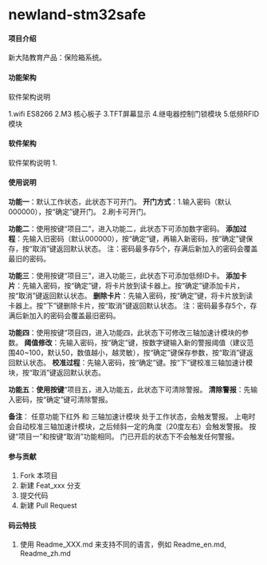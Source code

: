 # newland-stm32safe

#### 项目介绍
新大陆教育产品：保险箱系统。
#### 功能架构
软件架构说明

1.wifi ES8266
2.M3 核心板子
3.TFT屏幕显示
4.继电器控制门锁模块
5.低频RFID模块

#### 软件架构
软件架构说明
1.



#### 使用说明

**功能一**：默认工作状态，此状态下可开门。
		**开门方式**：1.输入密码（默认000000），按“确定”键开门。
				  2.刷卡可开门。

**功能二**：使用按键“项目二”，进入功能二，此状态下可添加数字密码。
		**添加过程**：先输入旧密码（默认000000），按“确定”键，再输入新密码，按“确定”键保存，按“取消”键返回默认状态。
注：密码最多存5个，存满后新加入的密码会覆盖最旧的密码。

**功能三**：使用按键“项目三”，进入功能三，此状态下可添加低频ID卡。
		**添加卡片**：先输入密码，按“确定”键，将卡片放到读卡器上。按“确定”键添加卡片，按“取消”键返回默认状态。
		**删除卡片**：先输入密码，按“确定”键，将卡片放到读卡器上。按“下”键删除卡片，按“取消”键返回默认状态。
注：密码最多存5个，存满后新加入的密码会覆盖最旧密码。

**功能四**：使用按键“项目四，进入功能四，此状态下可修改三轴加速计模块的参数。
		**阈值修改**：先输入密码，按“确定”键，按数字键输入新的警报阈值（建议范围40~100，默认50，数值越小，越灵敏），按“确定”键保存参数，按“取消”键返回默认状态。
		**校准过程**：先输入密码，按“确定”键。按“下”键校准三轴加速计模块，按“取消”键返回默认状态。

**功能五**：**使用按键**“项目五，进入功能五，此状态下可清除警报。
		**清除警报**：先输入密码，按“确定”键可清除警报。

**备注**：
任意功能下红外 和 三轴加速计模块 处于工作状态，会触发警报。
上电时会自动校准三轴加速计模块，之后倾斜一定的角度（20度左右）会触发警报。
按键“项目一”和按键“取消”功能相同。
门已开启的状态下不会触发任何警报。


#### 参与贡献

1. Fork 本项目
2. 新建 Feat_xxx 分支
3. 提交代码
4. 新建 Pull Request


#### 码云特技

1. 使用 Readme\_XXX.md 来支持不同的语言，例如 Readme\_en.md, Readme\_zh.md
